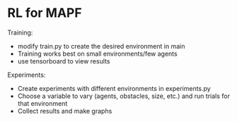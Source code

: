 # RL for MAPF 


Training:
  * modify train.py to create the desired environment in main
  * Training works best on small environments/few agents
  * use tensorboard to view results


Experiments:
  * Create experiments with different environments in experiments.py
  * Choose a variable to vary (agents, obstacles, size, etc.) and run trials for that environment
  * Collect results and make graphs
 
